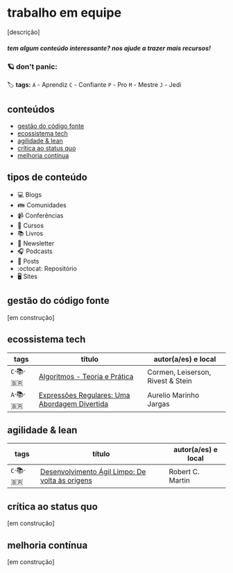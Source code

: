 # trabalho em equipe

[descrição]


##### _tem algum conteúdo interessante? nos ajude a trazer mais recursos!_


### :ringed_planet: don't panic:

:label: **tags:**
`A` - Aprendiz
`C` - Confiante
`P` - Pro
`M` - Mestre
`J` - Jedi

## conteúdos
  - [gestão do código fonte](https://github.com/enjoei/career/tree/master/apps/trabalho%20em%20equipe#gestão-do-código-fonte)
  - [ecossistema tech](https://github.com/enjoei/career/tree/master/apps/trabalho%20em%20equipe#ecossistema-tech)
  - [agilidade & lean](https://github.com/enjoei/career/tree/master/apps/trabalho%20em%20equipe#agilidade--lean)
  - [crítica ao status quo](https://github.com/enjoei/career/tree/master/apps/trabalho%20em%20equipe#crítica-ao-status-quo)
  - [melhoria contínua](https://github.com/enjoei/career/tree/master/apps/trabalho%20em%20equipe#melhoria-contínua)

## tipos de conteúdo
- :computer: Blogs
- :family: Comunidades
- :video_camera: Conferências
- :open_book: Cursos
- :books: Livros
- :newspaper: Newsletter
- :headphones: Podcasts
- :bookmark_tabs: Posts
- :octocat: Repositório
- :desktop_computer: Sites

## gestão do código fonte
[em construção]

## ecossistema tech
| tags 	| título    	| autor(a/es) e local |
|-----------	|-----------	|-----------	|
| `C`‧:books:‧:brazil:| [Algoritmos - Teoria e Prática](https://www.amazon.com.br/Algoritmos-Teoria-Pr%C3%A1tica-Thomas-Cormen/dp/8535236996/) | Cormen, Leiserson, Rivest & Stein |
| `A`‧:books:‧:brazil:| [Expressões Regulares: Uma Abordagem Divertida](https://www.amazon.com.br/dp/8575224743/) | Aurelio Marinho Jargas |

## agilidade & lean
| tags 	| título    	| autor(a/es) e local |
|-----------	|-----------	|-----------	|
| `C`‧:books:‧:brazil:| [Desenvolvimento Ágil Limpo: De volta às origens](https://www.amazon.com.br/Desenvolvimento-%C3%81gil-Limpo-volta-origens-ebook/dp/B08P7YJNM7/) | Robert C. Martin |

## crítica ao status quo
[em construção]

## melhoria contínua
[em construção]
